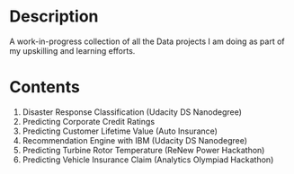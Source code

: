 # Description
A work-in-progress collection of all the Data projects I am doing as part of my upskilling and learning efforts.

# Contents
1. Disaster Response Classification (Udacity DS Nanodegree)
2. Predicting Corporate Credit Ratings
3. Predicting Customer Lifetime Value (Auto Insurance)
4. Recommendation Engine with IBM (Udacity DS Nanodegree)
5. Predicting Turbine Rotor Temperature (ReNew Power Hackathon)
6. Predicting Vehicle Insurance Claim (Analytics Olympiad Hackathon)

